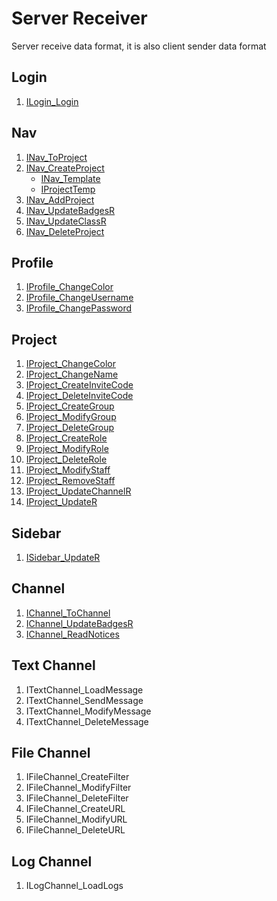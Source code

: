 # Server Receiver

Server receive data format, it is also client sender data format

## Login

1. [ILogin_Login](./server/login/ILogin_Login.md)

## Nav

1. [INav_ToProject](./server/nav/INav_ToProject.md)
2. [INav_CreateProject](./server/nav/INav_CreateProject.md)
    * [INav_Template](./server/nav/INav_Template.md)
    * [IProjectTemp](./database/IProjectTemp.md)
3. [INav_AddProject](./server/nav/INav_AddProject.md)
4. [INav_UpdateBadgesR](./server/nav/INav_UpdateBadgesR.md)
5. [INav_UpdateClassR](./server/nav/INav_UpdateClassR.md)
6. [INav_DeleteProject](./server/nav/INav_DeleteClassR.md)

## Profile

1. [IProfile_ChangeColor](./server/profile/IProfile_ChangeColor.md)
2. [IProfile_ChangeUsername](./server/profile/IProfile_ChangeUsername.md)
3. [IProfile_ChangePassword](./server/profile/IProfile_ChangePassword.md)

## Project

1. [IProject_ChangeColor](./server/project/IProject_ChangeColor.md)
2. [IProject_ChangeName](./server/project/IProject_ChangeName.md)
3. [IProject_CreateInviteCode](./server/project/IProject_CreateInviteCode.md)
4. [IProject_DeleteInviteCode](./server/project/IProject_DeleteInviteCode.md)
5. [IProject_CreateGroup](./server/project/IProject_CreateGroup.md)
6. [IProject_ModifyGroup](./server/project/IProject_ModifyGroup.md)
7. [IProject_DeleteGroup](./server/project/IProject_DeleteGroup.md)
8. [IProject_CreateRole](./server/project/IProject_CreateRole.md)
9. [IProject_ModifyRole](./server/project/IProject_ModifyRole.md)
10. [IProject_DeleteRole](./server/project/IProject_DeleteRole.md)
11. [IProject_ModifyStaff](./server/project/IProject_ModifyStaff.md)
12. [IProject_RemoveStaff](./server/project/IProject_RemoveStaff.md)
13. [IProject_UpdateChannelR](./server/project/IProject_UpdateChannelR.md)
14. [IProject_UpdateR](./server/project/IProject_UpdateR.md)

## Sidebar

1. [ISidebar_UpdateR](./server/project/ISidebar_UpdateR.md)

## Channel

1. [IChannel_ToChannel](./server/project/IChannel_ToChannel.md)
2. [IChannel_UpdateBadgesR](./server/project/IChannel_UpdateBadgesR.md)
3. [IChannel_ReadNotices](./server/project/IChannel_ReadNotices.md)

## Text Channel

1. ITextChannel_LoadMessage
2. ITextChannel_SendMessage
3. ITextChannel_ModifyMessage
4. ITextChannel_DeleteMessage

## File Channel

1. IFileChannel_CreateFilter
2. IFileChannel_ModifyFilter
3. IFileChannel_DeleteFilter
4. IFileChannel_CreateURL
5. IFileChannel_ModifyURL
6. IFileChannel_DeleteURL

## Log Channel

1. ILogChannel_LoadLogs
